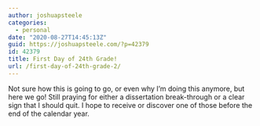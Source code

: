 ```yaml
---
author: joshuapsteele
categories:
  - personal
date: "2020-08-27T14:45:13Z"
guid: https://joshuapsteele.com/?p=42379
id: 42379
title: First Day of 24th Grade!
url: /first-day-of-24th-grade-2/
---
```


Not sure how this is going to go, or even why I’m doing this anymore, but here we go! Still praying for either a dissertation break-through or a clear sign that I should quit. I hope to receive or discover one of those before the end of the calendar year.